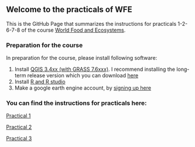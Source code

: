 

## Welcome to the practicals of WFE

This is the GitHub Page that summarizes the instructions for practicals 1-2-6-7-8 of the course  [World Food and Ecosystems](https://canvas.uva.nl/courses/17225).


### Preparation for the course

In preparation for the course, please install following software: 
1. Install [QGIS 3.4xx (with GRASS 7.6xxx)](https://www.qgis.org/en/site/forusers/download.html). I recommend installing the long-term release version which you can download [here](https://qgis.org/downloads/QGIS-OSGeo4W-3.16.11-1.msi)
2. Install [R and R studio](http://cran.rstudio.com/)
3. Make a google earth engine account, by [signing up here](https://signup.earthengine.google.com/#!/) 

### You can find the instructions for practicals here: 
[Practical 1](https://liesjacobs.github.io/World-Food-and-Ecosystems/practical1/intro.html)

[Practical 2](https://liesjacobs.github.io/World-Food-and-Ecosystems/practical2/intro.html)

[Practical 3](https://liesjacobs.github.io/World-Food-and-Ecosystems/practical3/intro.html)
